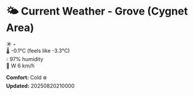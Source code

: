 # 🌤️ Current Weather - Grove (Cygnet Area)

☀️ **-**  
🌡️ -0.1°C (feels like -3.3°C)  
💧 97% humidity  
💨 W 6 km/h  

**Comfort:** Cold ❄️  
**Updated:** 20250820210000
